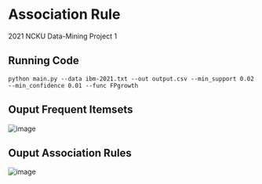 # Association Rule
2021 NCKU Data-Mining Project 1

## Running Code
```
python main.py --data ibm-2021.txt --out output.csv --min_support 0.02 --min_confidence 0.01 --func FPgrowth
```

## Ouput Frequent Itemsets 
![image](https://user-images.githubusercontent.com/32442648/140164793-10cfcfc3-1092-468e-b892-b66f60f4dead.png)

## Ouput Association Rules
![image](https://user-images.githubusercontent.com/32442648/140164907-937f6312-0d81-4051-b69a-938d1e12774b.png)
